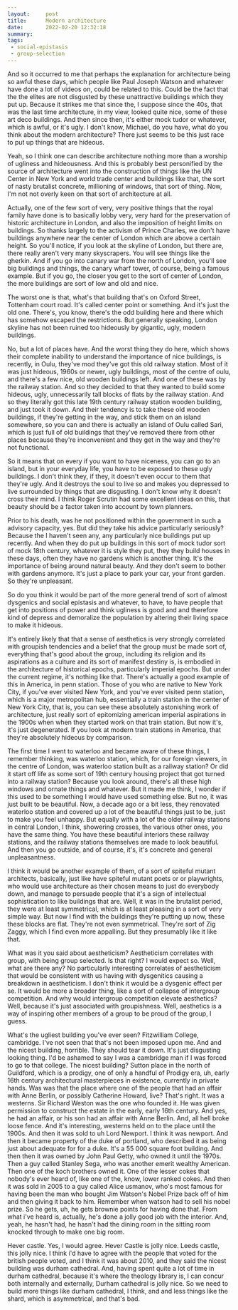 ```yaml
---
layout:     post
title:      Modern architecture 
date:       2022-02-20 12:32:18
summary:    
tags:
 - social-epistasis
 - group-selection
---
```


And so it occurred to me that perhaps the explanation for architecture being so awful these days, which people like Paul Joseph Watson and whatever have done a lot of videos on, could be related to this. Could be the fact that the the elites are not disgusted by these unattractive buildings which they put up. Because it strikes me that since the, I suppose since the 40s, that was the last time architecture, in my view, looked quite nice, some of these art deco buildings. And then since then, it's either mock tudor or whatever, which is awful, or it's ugly. I don't know, Michael, do you have, what do you think about the modern architecture? There just seems to be this just race to put up things that are hideous. 

Yeah, so I think one can describe architecture nothing more than a worship of ugliness and hideousness. And this is probably best personified by the source of architecture went into the construction of things like the UN Center in New York and world trade center and buildings like that, the sort of nasty brutalist concrete, millioning of windows, that sort of thing. Now, I'm not not overly keen on that sort of architecture at all.

Actually, one of the few sort of very, very positive things that the royal family have done is to basically lobby very, very hard for the preservation of historic architecture in London, and also the imposition of height limits on buildings. So thanks largely to the activism of Prince Charles, we don't have buildings anywhere near the center of London which are above a certain height. So you'll notice, if you look at the skyline of London, but there are, there really aren't very many skyscrapers. You will see things like the gherkin. And if you go into canary war from the north of London, you'll see big buildings and things, the canary wharf tower, of course, being a famous example. But if you go, the closer you get to the sort of center of London, the more buildings are sort of low and old and nice. 

The worst one is that, what's that building that's on Oxford Street, Tottenham court road. It's called center point or something. And it's just the old one. There's, you know, there's the odd building here and there which has somehow escaped the restrictions. But generally speaking, London skyline has not been ruined too hideously by gigantic, ugly, modern buildings. 

No, but a lot of  places have. And the worst thing they do here, which shows their complete inability to understand the importance of nice buildings, is recently, in Oulu, they've mod they've got this old railway station. Most of it was just hideous, 1960s or newer, ugly buildings, most of the centre of oulu, and there's a few nice, old wooden buildings left. And one of these was by the railway station. And so they decided to that they wanted to build some hideous, ugly, unnecessarily tall blocks of flats by the railway station. And so they literally got this late 19th century railway station wooden building, and just took it down. And their tendency is to take these old wooden buildings, if they're getting in the way, and stick them on an island somewhere, so you can and there is actually an island of Oulu called Sari, which is just full of old buildings that they've removed there from other places because they're inconvenient and they get in the way and they're not functional.

So it means that on every if you want to have niceness, you can go to an island, but in your everyday life, you have to be exposed to these ugly buildings. I don't think they, if they, it doesn't even occur to them that they're ugly. And it destroys the soul to live so and makes you depressed to live surrounded by things that are disgusting. I don't know why it doesn't cross their mind. I think Roger Scrutin had some excellent ideas on this, that beauty should be a factor taken into account by town planners.

Prior to his death, was he not positioned within the government in such a advisory capacity, yes. But did they take his advice particularly seriously? Because the I haven't seen any, any particularly nice buildings put up recently. And when they do put up buildings in this sort of mock tudor sort of mock 18th century, whatever it is style they put, they they build houses in these days, often they have no gardens which is another thing. It's the importance of being around natural beauty. And they don't seem to bother with gardens anymore. It's just a place to park your car, your front garden. So they're unpleasant.

So do you think it would be part of the more general trend of sort of almost dysgenics and social epistasis and whatever, to have, to have people that get into positions of power and think ugliness is good and and therefore kind of depress and demoralize the population by altering their living space to make it hideous.

It's entirely likely that that a sense of aesthetics is very strongly correlated with groupish tendencies and a belief that the group must be made sort of, everything that's good about the group, including its religion and its aspirations as a culture and its sort of manifest destiny is, is embodied in the architecture of historical epochs, particularly imperial epochs. But under the current regime, it's nothing like that. There's actually a good example of this in America, in penn station. Those of you who are native to New York City, if you've ever visited New York, and you've ever visited penn station, which is a major metropolitan hub, essentially a train station in the center of New York City, that is, you can see these absolutely astonishing work of architecture, just really sort of epitomizing american imperial aspirations in the 1900s when when they started work on that train station. But now it's, it's just degenerated. If you look at modern train stations in America, that they're absolutely hideous by comparison. 

The first time I went to waterloo and became aware of these things, I remember thinking, was waterloo station, which, for our foreign viewers, in the centre of London, was waterloo station built as a railway station? Or did it start off life as some sort of 19th century housing project that got turned into a railway station? Because you look around, there's all these high windows and ornate things and whatever. But it made me think, I wonder if this used to be something I would have used something else. But no, it was just built to be beautiful. Now, a decade ago or a bit less, they renovated waterloo station and covered up a lot of the beautiful things just to be, just to make you feel unhappy. But equally with a lot of the older railway stations in central London, I think, showering crosses, the various other ones, you have the same thing. You have these beautiful interiors these railway stations, and the railway stations themselves are made to look beautiful. And then you go outside, and of course, it's, it's concrete and general unpleasantness. 

I think it would be another example of them, of a sort of spiteful mutant architects, basically, just like have spiteful mutant poets or or playwrights, who would use architecture as their chosen means to just do everybody down, and manage to persuade people that it's a sign of intellectual sophistication to like buildings that are. Well, it was in the brutalist period, they were at least symmetrical, which is at least pleasing in a sort of very simple way. But now I find with the buildings they're putting up now, these these blocks are flat. They're not even symmetrical. They're sort of Zig Zaggy, which I find even more appalling. But they presumably like it like that.

What was it you said about aestheticism? Aestheticism correlates with group, with being group selected. Is that right? I would expect so. Well, what are there any? No particularly interesting correlates of aestheticism that would be consistent with us having with dysgenitics causing a breakdown in aestheticism. I don't think it would be a dysgenic effect per se. It would be more a broader thing, like a sort of collapse of intergroup competition. And why would intergroup competition elevate aesthetics? Well, because it's just associated with groupishness. Well, aesthetics is a way of inspiring other members of a group to be proud of the group, I guess.

What's the ugliest building you've ever seen? Fitzwilliam College, cambridge. I've not seen that that's not been imposed upon me. And and the nicest building, horrible. They should tear it down. It's just disgusting looking thing. I'd be ashamed to say I was a cambridge man if I was forced to go to that college. The nicest building? Sutton place in the north of Guildford, which is a prodigy, one of only a handful of Prodigy era, uh, early 16th century architectural masterpieces in existence, currently in private hands. Was was that the place where one of the people that had an affair with Anne Berlin, or possibly Catherine Howard, live? That's right. It was a westerns. Sir Richard Weston was the one who founded it. He was given permission to construct the estate in the early, early 16th century. And yes, he had an affair, or his son had an affair with Anne Berlin. And, all hell broke loose fence. And it's interesting, westerns held on to the place until the 1900s. And then it was sold to uh Lord Newport. I think it was newport. And then it became property of the duke of portland, who described it as being just about adequate for for a duke. It's a 55 000 square foot building. And then then it was owned by John Paul Getty, who owned it until the 1970s. Then a guy called Stanley Sega, who was another emerit wealthy American. Then one of the koch brothers owned it. One of the lesser cokes that nobody's ever heard of, like one of the, know, lower ranked cokes. And then it was sold in 2005 to a guy called Alice usmanov, who's most famous for having been the man who bought Jim Watson's Nobel Prize back off of him and then giving it back to him. Remember when watson had to sell his nobel prize. So he gets, uh, he gets brownie points for having done that. From what i've heard is, actually, he's done a jolly good job with the interior. And, yeah, he hasn't had, he hasn't had the dining room in the sitting room knocked through to make one big room. 

Hever castle. Yes, I would agree. Hever Castle is jolly nice. Leeds castle, this jolly nice. I think i'd have to agree with the people that voted for the british people voted, and I think it was about 2010, and they said the nicest building was durham cathedral. And, having spent quite a lot of time in durham cathedral, because it's where the theology library is, I can concur both internally and externally, Durham cathedral is jolly nice. So we need to build more things like durham cathedral, I think, and and less things like the shard, which is asymmetrical, and that's bad.